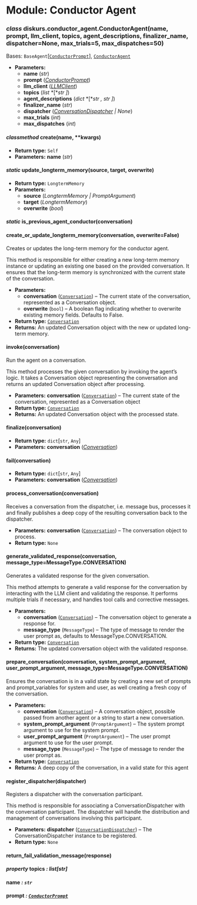 # Module: Conductor Agent

### *class* diskurs.conductor_agent.ConductorAgent(name, prompt, llm_client, topics, agent_descriptions, finalizer_name, dispatcher=None, max_trials=5, max_dispatches=50)

Bases: `BaseAgent`[[`ConductorPrompt`](protocols.md#diskurs.protocols.ConductorPrompt)], [`ConductorAgent`](protocols.md#diskurs.protocols.ConductorAgent)

* **Parameters:**
  * **name** (*str*)
  * **prompt** ([*ConductorPrompt*](protocols.md#diskurs.protocols.ConductorPrompt))
  * **llm_client** ([*LLMClient*](protocols.md#diskurs.protocols.LLMClient))
  * **topics** (*list* *[**str* *]*)
  * **agent_descriptions** (*dict* *[**str* *,* *str* *]*)
  * **finalizer_name** (*str*)
  * **dispatcher** ([*ConversationDispatcher*](protocols.md#diskurs.protocols.ConversationDispatcher) *|* *None*)
  * **max_trials** (*int*)
  * **max_dispatches** (*int*)

#### *classmethod* create(name, \*\*kwargs)

* **Return type:**
  `Self`
* **Parameters:**
  **name** (*str*)

#### *static* update_longterm_memory(source, target, overwrite)

* **Return type:**
  `LongtermMemory`
* **Parameters:**
  * **source** (*LongtermMemory* *|* *PromptArgument*)
  * **target** (*LongtermMemory*)
  * **overwrite** (*bool*)

#### *static* is_previous_agent_conductor(conversation)

#### create_or_update_longterm_memory(conversation, overwrite=False)

Creates or updates the long-term memory for the conductor agent.

This method is responsible for either creating a new long-term memory instance
or updating an existing one based on the provided conversation. It ensures that
the long-term memory is synchronized with the current state of the conversation.

* **Parameters:**
  * **conversation** ([`Conversation`](protocols.md#diskurs.protocols.Conversation)) – The current state of the conversation, represented as a Conversation object.
  * **overwrite** (`bool`) – A boolean flag indicating whether to overwrite existing memory fields. Defaults to False.
* **Return type:**
  [`Conversation`](protocols.md#diskurs.protocols.Conversation)
* **Returns:**
  An updated Conversation object with the new or updated long-term memory.

#### invoke(conversation)

Run the agent on a conversation.

This method processes the given conversation by invoking the agent’s logic.
It takes a Conversation object representing the conversation
and returns an updated Conversation object after processing.

* **Parameters:**
  **conversation** ([`Conversation`](protocols.md#diskurs.protocols.Conversation)) – The current state of the conversation, represented as a Conversation object
* **Return type:**
  [`Conversation`](protocols.md#diskurs.protocols.Conversation)
* **Returns:**
  An updated Conversation object with the processed state.

#### finalize(conversation)

* **Return type:**
  `dict`[`str`, `Any`]
* **Parameters:**
  **conversation** ([*Conversation*](protocols.md#diskurs.protocols.Conversation))

#### fail(conversation)

* **Return type:**
  `dict`[`str`, `Any`]
* **Parameters:**
  **conversation** ([*Conversation*](protocols.md#diskurs.protocols.Conversation))

#### process_conversation(conversation)

Receives a conversation from the dispatcher, i.e. message bus, processes it and finally publishes
a deep copy of the resulting conversation back to the dispatcher.

* **Parameters:**
  **conversation** ([`Conversation`](protocols.md#diskurs.protocols.Conversation)) – The conversation object to process.
* **Return type:**
  `None`

#### generate_validated_response(conversation, message_type=MessageType.CONVERSATION)

Generates a validated response for the given conversation.

This method attempts to generate a valid response for the conversation by
interacting with the LLM client and validating the response. It performs
multiple trials if necessary, and handles tool calls and corrective messages.

* **Parameters:**
  * **conversation** ([`Conversation`](protocols.md#diskurs.protocols.Conversation)) – The conversation object to generate a response for.
  * **message_type** (`MessageType`) – The type of message to render the user prompt as, defaults to MessageType.CONVERSATION.
* **Return type:**
  [`Conversation`](protocols.md#diskurs.protocols.Conversation)
* **Returns:**
  The updated conversation object with the validated response.

#### prepare_conversation(conversation, system_prompt_argument, user_prompt_argument, message_type=MessageType.CONVERSATION)

Ensures the conversation is in a valid state by creating a new set of prompts
and prompt_variables for system and user, as well creating a fresh copy of the conversation.

* **Parameters:**
  * **conversation** ([`Conversation`](protocols.md#diskurs.protocols.Conversation)) – A conversation object, possible passed from another agent
    or a string to start a new conversation.
  * **system_prompt_argument** (`PromptArgument`) – The system prompt argument to use for the system prompt.
  * **user_prompt_argument** (`PromptArgument`) – The user prompt argument to use for the user prompt.
  * **message_type** (`MessageType`) – The type of message to render the user prompt as.
* **Return type:**
  [`Conversation`](protocols.md#diskurs.protocols.Conversation)
* **Returns:**
  A deep copy of the conversation, in a valid state for this agent

#### register_dispatcher(dispatcher)

Registers a dispatcher with the conversation participant.

This method is responsible for associating a ConversationDispatcher with the
conversation participant. The dispatcher will handle the distribution and management
of conversations involving this participant.

* **Parameters:**
  **dispatcher** ([`ConversationDispatcher`](protocols.md#diskurs.protocols.ConversationDispatcher)) – The ConversationDispatcher instance to be registered.
* **Return type:**
  `None`

#### return_fail_validation_message(response)

#### *property* topics *: list[str]*

#### name *: `str`*

#### prompt *: [`ConductorPrompt`](protocols.md#diskurs.protocols.ConductorPrompt)*
